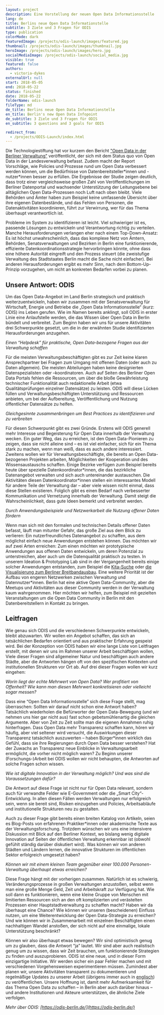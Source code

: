 ```yaml
---
layout: project
description: Eine Vorstellung der neuen Open Data Informationsstelle
lang: de
title: Berlins neue Open Data Informationstelle
subtitle: 3 Ziele und 3 Fragen für ODIS
type: publication
colorMode: dark
featuredImage: /projects/odis-launch/images/featured.jpg
thumbnail: /projects/odis-launch/images/thumbnail.jpg
heroImage: /projects/odis-launch/images/hero.jpg
socialMediaImage: /projects/odis-launch/social_media.jpg
visible: true
featured: false
authors:
  - victoria-dykes
externalUrl: null
start: 2018-05-05
end: 2018-05-22
status: finished
date: 2018-05-22
folderName: odis-launch
fileType: md
de_title: Berlins neue Open Data Informationstelle
en_title: Berlin's new Open Data Infopoint
de_subtitle: 3 Ziele und 3 Fragen für ODIS
en_subtitle: 3 questions and 3 goals for ODIS

redirect_from:
  - /projects/ODIS-Launch/index.html
---
```


Die Technologiestiftung hat vor kurzem den Bericht ["Open Data in der Berliner Verwaltung"](https://www.technologiestiftung-berlin.de/fileadmin/user_upload/Open_Data_in-der-Verwaltung_WEB.pdf) veröffentlicht, der sich mit dem Status quo von Open Data in der Landesverwaltung befasst. Zudem macht der Report Vorschläge, wie Policies und Prozesse rund um Open Data verbessert werden können, um die Bedürfnisse von Datenbereitsteller\*innen und -nutzer\*innen besser zu erfüllen. Die Ergebnisse der Studie zeigen deutlich, dass trotz einer vergleichsweise großen Zahl von Veröffentlichungen im Berliner Datenportal und wachsender Unterstützung der Leitungsebene bei alltäglichen Open Data-Prozessen noch Luft nach oben bleibt. Viele Behörden und Ämter haben zum Beispiel keine umfassende Übersicht über ihre eigenen Datenbestände, und das Fehlen von Personen, die Datenaktivitäten koordinieren, führt zur Verwirrung, wer für das Thema überhaupt verantwortlich ist.

Probleme im System zu identifizieren ist leicht. Viel schwieriger ist es, passende Lösungen zu entwickeln und Verantwortung richtig zu verteilen. Manche Herausforderungen verlangen eher nach einem Top-Down-Ansatz: Es ist höchst unwahrscheinlich, dass das komplexe Netz von Ämtern, Behörden, Senatsverwaltungen und Bezirken in Berlin eine funktionierende, effiziente Datenkoordinationsstrategie hervorbringen könnte, ohne dass eine höhere Autorität eingreift und den Prozess steuert (die zweistufige Verwaltung des Stadtstaates Berlin macht die Sache nicht einfacher). Bei anderen Herausforderungen ergibt es mehr Sinn, nach dem Bottom-Up-Prinzip vorzugehen, um nicht an konkreten Bedarfen vorbei zu planen.

Unsere Antwort: ODIS
--------------------



Um das Open Data-Angebot im Land Berlin strategisch und praktisch weiterzuentwickeln, haben wir zusammen mit der Senatsverwaltung für Wirtschaft, Energie und Betriebe die „Open Data Informationsstelle“ (kurz: ODIS) ins Leben gerufen. Wie im Namen bereits anklingt, soll ODIS in erster Linie eine Anlaufstelle werden, die das Wissen über Open Data in Berlin bündelt und verbreitet. Zum Beginn haben wir uns für unsere Aktivitäten drei Schwerpunkte gesetzt, um die in der erwähnten Studie identifizierten Herausforderungen anzugehen.

_Einen “Helpdesk” für praktische, Open Data-bezogene Fragen aus der Verwaltung schaffen_

Für die meisten Verwaltungsbeschäftigten gibt es zur Zeit keine klaren Ansprechpartner bei Fragen zum Umgang mit offenen Daten (oder auch zu Daten allgemein). Die meisten Abteilungen haben keine designierten Datenspezialisten oder –koordinatoren. Auch auf Seiten des Berliner Open Data Portals fehlen die Ressourcen, um über die bloße Gewährleistung technischer Funktionalität auch redaktionelle Arbeit (etwa Qualitätsprüfungen einzelner Datensätze) zu leisten. ODIS will diese Lücken füllen und Verwaltungsbeschäftigten Unterstützung und Ressourcen anbieten, um bei der Aufbereitung, Veröffentlichung und Nutzung öffentlicher Datensätze zu helfen.

_Gleichgesinnte zusammenbringen um Best Practices zu identifizieren und zu verbreiten_

Für diesen Schwerpunkt gibt es zwei Gründe. Erstens will ODIS generell mehr Interesse und Begeisterung für Open Data innerhalb der Verwaltung wecken. Ein guter Weg, das zu erreichen, ist den Open Data-Pionieren zu zeigen, dass sie nicht alleine sind – es ist viel einfacher, sich für ein Thema stark zu machen, wenn man weiß, dass es auch andere interessiert. Zweitens wollen wir für Verwaltungsbeschäftigte, die bereits an Open Data-bezogenen Projekten arbeiten, Möglichkeiten der Kooperation und des Wissensaustauschs schaffen. Einige Bezirke verfügen zum Beispiel bereits heute über spezielle Datenkoordinator\*innen, die das bezirkliche Datenangebot verwalten und sich auch untereinander austauschen. Die Aktivitäten diesen Datenkoordinator\*innen stellen ein interessantes Modell für andere Teile der Verwaltung dar – aber viele wissen nicht einmal, dass diese Stellen existieren. Folglich gibt es einen Bedarf nach verbesserter Kommunikation und Vernetzung innerhalb der Verwaltung. Damit steigt die Wahrscheinlichkeit, dass gute Ideen bemerkt und verbreitet werden.

_Durch Anwendungsbeispiele und Netzwerkarbeit die Nutzung offener Daten fördern_

Wenn man sich mit den formalen und technischen Details offener Daten befasst, läuft man mitunter Gefahr, das große Ziel aus dem Blick zu verlieren: Ein nutzerfreundliches Datenangebot zu schaffen, aus dem möglichst einfach neue Anwendungen entstehen können. Das möchten wir auf zwei Arten erreichen: Zum einen möchten wir prototypische Anwendungen aus offenen Daten entwickeln, um deren Potenzial zu unterstreichen, aber auch um die Datenqualität praktisch zu testen. In unserem Ideation & Prototyping Lab sind in der Vergangenheit bereits einige solcher Anwendungen entstanden, zum Beispiel die [Kita-Suche](http://kita-suche.berlin/) oder [die Visualisierung zum Berliner Breitbandausbau](http://www.breitband-berlin.de/). Eine weitere Priorität ist der Aufbau von engeren Netzwerken zwischen Verwaltung und Datennutzer\*innen. Berlin hat eine aktive Open Data-Community, aber die Meetups und Aktivitäten aus dieser Community werden in der Verwaltung kaum wahrgenommen. Hier möchten wir helfen, zum Beispiel mit gezielten Veranstaltungen um die Open Data Community in Berlin mit den Datenbereitstellern in Kontakt zu bringen.

Leitfragen
----------



Wie genau sich ODIS und die verschiedenen Schwerpunkte entwickeln, bleibt abzuwarten. Wir wollen ein Angebot schaffen, das sich an tatsächlichen Bedarfen orientiert und aus praktischer Erfahrung gespeist wird. Bei der Konzeption von ODIS haben wir eine lange Liste von Leitfragen erstellt, mit denen wir uns im Rahmen unserer Arbeit beschäftigen wollen, Viele dieser Fragen sind allgemeiner Natur und beschäftigen auch andere Städte, aber die Antworten hängen oft von den spezifischen Kontexten und institutionellen Strukturen vor Ort ab. Auf drei dieser Fragen wollen wir kurz eingehen:

_Worin liegt der echte Mehrwert von Open Data? Wer profitiert von Offenheit? Wie kann man diesen Mehrwert konkretisieren oder vielleicht sogar messen?_

Dass eine “Open Data Informationsstelle” sich diese Frage stellt, mag überraschen: Sollten wir darauf nicht schon eine Antwort haben? Tatsächlich wiederholen die Befürworter der Open Data-Bewegung (und wir nehmen uns hier gar nicht aus) fast schon gebetsmühlenartig die gleichen Argumente. Aber von Zeit zu Zeit sollte man die eigenen Annahmen ruhig hinterfragen. Dass Open Data mehr Transparenz schaffen kann, hören wir häufig, aber viel seltener wird versucht, die Auswirkungen dieser Transparenz tatsächlich auszuwerten – haben Bürger\*innen wirklich das Gefühl, dass sie ihre Regierungen durch Open Data besser verstehen? Hat der Zuwachs an Transparenz neue Einblicke in Verwaltungsarbeit ermöglicht, die vorher nicht möglich waren? Zu Beginn unserer (Forschungs-)Arbeit bei ODIS wollen wir nicht behaupten, die Antworten auf solche Fragen schon wissen.

_Wie ist digitale Innovation in der Verwaltung möglich? Und was sind die Voraussetzungen dafür?_

Die Antwort auf diese Frage ist nicht nur für Open Data relevant, sondern auch für verwandte Felder wie E-Government oder die „Smart City“-Entwicklung. In allen diesen Fällen werden Verwaltungen nur erfolgreich sein, wenn sie bereit sind, Risiken einzugehen und Policies, Arbeitsabläufe und institutionelle Strukturen neu zu gestalten.

Auch zu dieser Frage gibt bereits einen breiten Katalog von Artikeln, seien es Blog-Posts von erfahrenen Praktiker\*innen oder akademische Texte aus der Verwaltungsforschung. Trotzdem wünschen wir uns eine intensivere Diskussion mit Blick auf den Berliner Kontext, wo bislang wenig digitale Innovation auf Seiten der öffentlichen Verwaltung erkennbar ist (obwohl gefühlt ständig darüber diskutiert wird). Was können wir von anderen Städten und Ländern lernen, die innovative Strukturen im öffentlichen Sektor erfolgreich umgesetzt haben?

_Können wir mit einem kleinen Team gegenüber einer 100.000 Personen-Verwaltung überhaupt etwas erreichen?_

Diese Frage hängt mit der vorherigen zusammen. Natürlich ist es schwierig, Veränderungsprozesse in großen Verwaltungen anzustoßen, selbst wenn man eine große Menge Geld, Zeit und Arbeitskraft zur Verfügung hat. Wie soll dann es funktionieren, wenn eine kleine Gruppe von Menschen mit limitierten Ressourcen sich an den oft komplizierten und verästelten Prozessen einer Hauptstadtverwaltung zu schaffen macht? Haben wir da überhaupt eine Chance? Wie können wir unseren (bescheidenen) Einfluss nutzen, um eine Weiterentwicklung der Open Data-Strategie zu erreichen? Und wie können wir in Zusammenarbeit mit einzelnen Beschäftigten einen nachhaltigen Wandel anstoßen, der sich nicht auf eine einmalige, lokale Unterstützung beschränkt?

Können wir also überhaupt etwas bewegen? Wir sind optimistisch genug um zu glauben, dass die Antwort “ja” lautet. Wir sind aber auch realistisch genug um zu wissen, dass wir Zeit brauchen, um funktionierende Strategien zu finden und auszuprobieren. ODIS ist eine neue, und in dieser Form einzigartige Initiative. Wir werden sicher ein paar Fehler machen und mit verschiedenen Vorgehensweisen experimentieren müssen. Zumindest aber planen wir, unsere Aktivitäten transparent zu dokumentieren und regelmäßige Updates zu unserer Arbeit (übrigens immer auch in [englisch](https://lab.technologiestiftung-berlin.de/projects/ODIS-Launch/index_en.html)) zu veröffentlichen. Unsere Hoffnung ist, damit mehr Aufmerksamkeit für das Thema Open Data zu schaffen – in Berlin aber auch darüber hinaus – und andere Institutionen und Akteure unterstützen, die ähnliche Ziele verfolgen.

_Mehr über ODIS: [https://odis-berlin.de/](https://odis-berlin.de/)_
